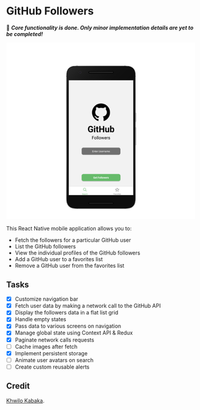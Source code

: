 # GitHub Followers

:construction: _**Core functionality is done. Only minor implementation details are yet to be completed!**_

![GiHub Followers App Home screen image](https://github.com/khwilo/project-demos/blob/master/GitHubFollowers/github-followers-home-screen.png)

This React Native mobile application allows you to:

- Fetch the followers for a particular GitHub user
- List the GitHub followers
- View the individual profiles of the GitHub followers
- Add a GitHub user to a favorites list
- Remove a GitHub user from the favorites list

## Tasks

- [x] Customize navigation bar
- [x] Fetch user data by making a network call to the GitHub API
- [x] Display the followers data in a flat list grid
- [x] Handle empty states
- [x] Pass data to various screens on navigation
- [x] Manage global state using Context API & Redux
- [x] Paginate network calls requests
- [ ] Cache images after fetch
- [x] Implement persistent storage
- [ ] Animate user avatars on search
- [ ] Create custom reusable alerts

## Credit

[Khwilo Kabaka](https://www.github.com).
